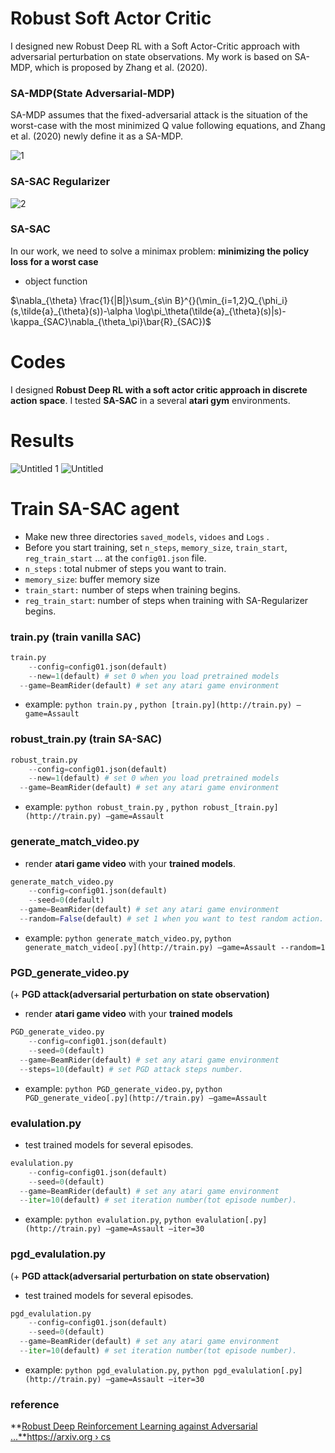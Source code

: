 # Robust Soft Actor Critic

I designed new Robust Deep RL with a Soft Actor-Critic approach with adversarial perturbation on state observations. My work is based on SA-MDP, which is proposed by Zhang et al. (2020).

### SA-MDP(State Adversarial-MDP)

SA-MDP assumes that the fixed-adversarial attack is the situation of the worst-case with the most minimized Q value following equations, and Zhang et al. (2020) newly define it as a SA-MDP.

![1](https://user-images.githubusercontent.com/80669616/175530915-d2a208b0-0452-401b-bea1-40b4d1266b08.jpg)


### SA-SAC Regularizer

![2](https://user-images.githubusercontent.com/80669616/175530884-1fde8fb9-9828-4ef1-a04f-cdb882c32f41.jpg)

### SA-SAC

In our work,  we need to solve a minimax problem: **minimizing the policy loss for a worst case**

- object function

$\nabla_{\theta} \frac{1}{|B|}\sum_{s\in B}^{}(\min_{i=1,2}Q_{\phi_i}(s,\tilde{a}_{\theta}(s))-\alpha \log\pi_\theta(\tilde{a}_{\theta}(s)|s)-\kappa_{SAC}\nabla_{\theta_\pi}\bar{R}_{SAC})$

# Codes

I designed **Robust Deep RL with a soft actor critic approach in discrete action space**. I tested **SA-SAC** in a several **atari gym** environments.

# Results

![Untitled 1](https://user-images.githubusercontent.com/80669616/175530312-7bdc026b-2c51-4c41-ac9e-1eb829c41e66.png)
![Untitled](https://user-images.githubusercontent.com/80669616/175530367-1fb75530-f419-404c-8368-665ff1a3836f.png)

# Train SA-SAC agent

- Make new three directories `saved_models`, `vidoes` and `Logs` .
- Before you start training, set `n_steps`, `memory_size`, `train_start`, `reg_train_start` … at the `config01.json` file.
- `n_steps` : total nubmer of steps you want to train.
- `memory_size`: buffer memory size
- `train_start:` number of steps when training begins.
- `reg_train_start`: number of steps when training with SA-Regularizer begins.

### train.py (train vanilla SAC)

```python
train.py 
	--config=config01.json(default)
	--new=1(default) # set 0 when you load pretrained models
  --game=BeamRider(default) # set any atari game environment 
```

- example:  `python train.py` ,  `python [train.py](http://train.py) —game=Assault`

### robust_train.py (train SA-SAC)

```python
robust_train.py 
	--config=config01.json(default)
	--new=1(default) # set 0 when you load pretrained models
  --game=BeamRider(default) # set any atari game environment 
```

- example: `python robust_train.py` , `python robust_[train.py](http://train.py) —game=Assault`

### generate_match_video.py

- render **atari game video** with your **trained models**.

```python
generate_match_video.py
	--config=config01.json(default)
	--seed=0(default)
  --game=BeamRider(default) # set any atari game environment 
  --random=False(default) # set 1 when you want to test random action.
```

- example: `python generate_match_video.py`, `python generate_match_video[.py](http://train.py) —game=Assault --random=1`

### PGD_generate_video.py

(+ **PGD attack(adversarial perturbation on state observation)**

- render **atari game video** with your **trained models**

```python
PGD_generate_video.py
	--config=config01.json(default)
	--seed=0(default)
  --game=BeamRider(default) # set any atari game environment 
  --steps=10(default) # set PGD attack steps number.
```

- example: `python PGD_generate_video.py`, `python PGD_generate_video[.py](http://train.py) —game=Assault`

### evalulation.py

- test trained models for several episodes.

```python
evalulation.py
	--config=config01.json(default)
	--seed=0(default)
  --game=BeamRider(default) # set any atari game environment 
  --iter=10(default) # set iteration number(tot episode number).
```

- example: `python evalulation.py`, `python evalulation[.py](http://train.py) —game=Assault —iter=30`

### pgd_evalulation.py

(+ **PGD attack(adversarial perturbation on state observation)**

- test trained models for several episodes.

```python
pgd_evalulation.py
	--config=config01.json(default)
	--seed=0(default)
  --game=BeamRider(default) # set any atari game environment 
  --iter=10(default) # set iteration number(tot episode number).
```

- example: `python pgd_evalulation.py`, `python pgd_evalulation[.py](http://train.py) —game=Assault —iter=30`

### reference

**[Robust Deep Reinforcement Learning against Adversarial ...**https://arxiv.org › cs](https://arxiv.org/abs/2003.08938)
